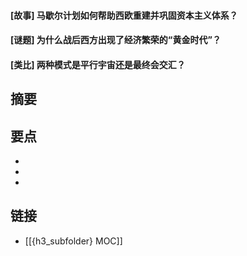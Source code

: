 #### [故事] 马歇尔计划如何帮助西欧重建并巩固资本主义体系？


#### [谜题] 为什么战后西方出现了经济繁荣的“黄金时代”？


#### [类比] 两种模式是平行宇宙还是最终会交汇？


## 摘要


## 要点

- 
- 
- 

## 链接

- [[{h3_subfolder} MOC]]
